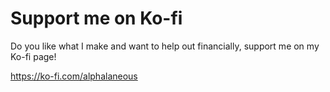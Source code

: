 # Support me on Ko-fi

Do you like what I make and want to help out financially, support me on my Ko-fi page!

https://ko-fi.com/alphalaneous
